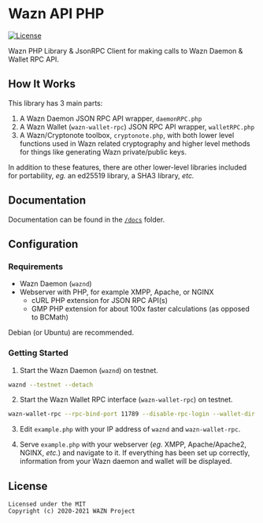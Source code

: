 Wazn API PHP
======================

[![License](https://img.shields.io/badge/license-MIT-brightgreen)](https://opensource.org/licenses/MIT)

Wazn PHP Library & JsonRPC Client for making calls to Wazn Daemon & Wallet RPC API.

## How It Works
This library has 3 main parts:

1. A Wazn Daemon JSON RPC API wrapper, `daemonRPC.php`
2. A Wazn Wallet (`wazn-wallet-rpc`) JSON RPC API wrapper, `walletRPC.php`
3. A Wazn/Cryptonote toolbox, `cryptonote.php`, with both lower level functions used in Wazn related cryptography and higher level methods for things like generating Wazn private/public keys.

In addition to these features, there are other lower-level libraries included for portability, *eg.* an ed25519 library, a SHA3 library, *etc.*

## Documentation
Documentation can be found in the [`/docs`](https://github.com/vermin/wazn-api-php/tree/dev/docs) folder.

## Configuration
### Requirements
 - Wazn Daemon (`waznd`)
 - Webserver with PHP, for example XMPP, Apache, or NGINX
    - cURL PHP extension for JSON RPC API(s)
    - GMP PHP extension for about 100x faster calculations (as opposed to BCMath)

Debian (or Ubuntu) are recommended.

### Getting Started

1. Start the Wazn Daemon (`waznd`) on testnet.
```bash
waznd --testnet --detach
```

2. Start the Wazn Wallet RPC interface (`wazn-wallet-rpc`) on testnet.
```bash
wazn-wallet-rpc --rpc-bind-port 11789 --disable-rpc-login --wallet-dir /path/to/wallet/directory
```

3. Edit `example.php` with your IP address of `waznd` and `wazn-wallet-rpc`.

4. Serve `example.php` with your webserver (*eg.* XMPP, Apache/Apache2, NGINX, *etc.*) and navigate to it.  If everything has been set up correctly, information from your Wazn daemon and wallet will be displayed.

## License
```
Licensed under the MIT
Copyright (c) 2020-2021 WAZN Project
```
